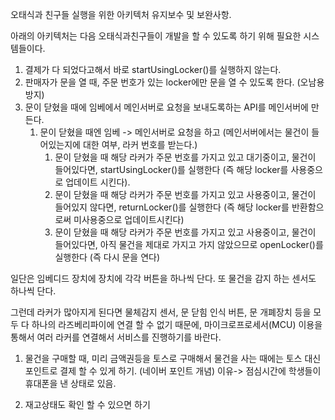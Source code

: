 오태식과 친구들 실행을 위한 아키텍처 유지보수 및 보완사항.

아래의 아키텍처는 다음 오태식과친구들이 개발을 할 수 있도록 하기 위해 필요한 시스템들이다.

1. 결제가 다 되었다고해서 바로 startUsingLocker()를 실행하지 않는다.
2. 판매자가 문을 열 때, 주문 번호가 있는 locker에만 문을 열 수 있도록 한다. (오남용 방지)
3. 문이 닫혔을 때에 임베에서 메인서버로 요청을 보내도록하는 API를 메인서버에 만든다.
   1. 문이 닫혔을 때엔 임베 -> 메인서버로 요청을 하고 (메인서버에서는 물건이 들어있는지에 대한 여부, 라커 번호를 받는다.)
      1. 문이 닫혔을 때 해당 라커가 주문 번호를 가지고 있고 대기중이고, 물건이 들어있다면, startUsingLocker()를 실행한다 (즉 해당 locker를 사용중으로 업데이트 시킨다).
      2. 문이 닫혔을 때 해당 라커가 주문 번호를 가지고 있고 사용중이고, 물건이 들어있지 않다면,
         returnLocker()를 실행한다 (즉 해당 locker를 반환함으로써 미사용중으로 업데이트시킨다)
      3. 문이 닫혔을 때 해당 라커가 주문 번호를 가지고 있고 사용중이고, 물건이 들어있다면,
         아직 물건을 제대로 가지고 가지 않았으므로 openLocker()를 실행한다 (즉 다시 문을 연다)

일단은 임베디드 장치에 장치에 각각 버튼을 하나씩 단다.
또 물건을 감지 하는 센서도 하나씩 단다.

그런데 라커가 많아지게 된다면 물체감지 센서, 문 닫힘 인식 버튼, 문 개폐장치 등을 모두 다 하나의 라즈베리파이에 연결 할 수 없기 때문에,
마이크로프로세서(MCU) 이용을 통해서 여러 라커를 연결해서 서비스를 진행하기를 바란다.

1. 물건을 구매할 때, 미리 금액권등을 토스로 구매해서 물건을 사는 때에는 토스 대신 포인트로 결제 할 수 있게 하기. (네이버 포인트 개념) 이유-> 점심시간에 학생들이 휴대폰을 낸 상태로 있음.

2. 재고상태도 확인 할 수 있으면 하기
